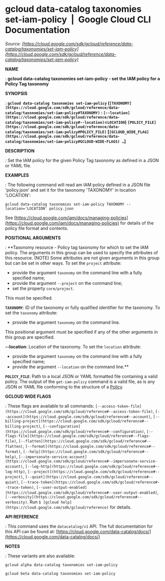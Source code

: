 # gcloud data-catalog taxonomies set-iam-policy  |  Google Cloud CLI Documentation

*Source: [https://cloud.google.com/sdk/gcloud/reference/data-catalog/taxonomies/set-iam-policy](https://cloud.google.com/sdk/gcloud/reference/data-catalog/taxonomies/set-iam-policy)*

**NAME**

: **gcloud data-catalog taxonomies set-iam-policy - set the IAM policy for a Policy Tag taxonomy**

**SYNOPSIS**

: **`gcloud data-catalog taxonomies set-iam-policy` (`[TAXONOMY](https://cloud.google.com/sdk/gcloud/reference/data-catalog/taxonomies/set-iam-policy#TAXONOMY)` : `[--location](https://cloud.google.com/sdk/gcloud/reference/data-catalog/taxonomies/set-iam-policy#--location)`=`LOCATION`) `[POLICY_FILE](https://cloud.google.com/sdk/gcloud/reference/data-catalog/taxonomies/set-iam-policy#POLICY_FILE)` [`[GCLOUD_WIDE_FLAG](https://cloud.google.com/sdk/gcloud/reference/data-catalog/taxonomies/set-iam-policy#GCLOUD-WIDE-FLAGS) …`]**

**DESCRIPTION**

: Set the IAM policy for the given Policy Tag taxonomy as defined in a JSON or
YAML file.

**EXAMPLES**

: The following command will read am IAM policy defined in a JSON file
'policy.json' and set it for the taxonomy 'TAXONOMY' in location 'LOCATION':

```
gcloud data-catalog taxonomies set-iam-policy TAXONOMY --location='LOCATION' policy.json
```

See [https://cloud.google.com/iam/docs/managing-policies](https://cloud.google.com/iam/docs/managing-policies)
for details of the policy file format and contents.

**POSITIONAL ARGUMENTS**

: **Taxonomy resource - Policy tag taxonomy for which to set the IAM policy. The
arguments in this group can be used to specify the attributes of this resource.
(NOTE) Some attributes are not given arguments in this group but can be set in
other ways.
To set the `project` attribute:

- provide the argument `taxonomy` on the command line with a fully
specified name;
- provide the argument `--project` on the command line;
- set the property `core/project`.

This must be specified.

**`TAXONOMY`**:
ID of the taxonomy or fully qualified identifier for the taxonomy.
To set the `taxonomy` attribute:

- provide the argument `taxonomy` on the command line.

This positional argument must be specified if any of the other arguments in this
group are specified.

**--location**:
Location of the taxonomy.
To set the `location` attribute:

- provide the argument `taxonomy` on the command line with a fully
specified name;
- provide the argument `--location` on the command line.**

**`POLICY_FILE`**:
Path to a local JSON or YAML formatted file containing a valid policy.
The output of the `get-iam-policy` command is a valid file, as is any
JSON or YAML file conforming to the structure of a [Policy](https://cloud.google.com/iam/reference/rest/v1/Policy).

**GCLOUD WIDE FLAGS**

: These flags are available to all commands: `[--access-token-file](https://cloud.google.com/sdk/gcloud/reference#--access-token-file)`,
`[--account](https://cloud.google.com/sdk/gcloud/reference#--account)`, `[--billing-project](https://cloud.google.com/sdk/gcloud/reference#--billing-project)`,
`[--configuration](https://cloud.google.com/sdk/gcloud/reference#--configuration)`,
`[--flags-file](https://cloud.google.com/sdk/gcloud/reference#--flags-file)`,
`[--flatten](https://cloud.google.com/sdk/gcloud/reference#--flatten)`, `[--format](https://cloud.google.com/sdk/gcloud/reference#--format)`, `[--help](https://cloud.google.com/sdk/gcloud/reference#--help)`, `[--impersonate-service-account](https://cloud.google.com/sdk/gcloud/reference#--impersonate-service-account)`,
`[--log-http](https://cloud.google.com/sdk/gcloud/reference#--log-http)`,
`[--project](https://cloud.google.com/sdk/gcloud/reference#--project)`, `[--quiet](https://cloud.google.com/sdk/gcloud/reference#--quiet)`, `[--trace-token](https://cloud.google.com/sdk/gcloud/reference#--trace-token)`, `[--user-output-enabled](https://cloud.google.com/sdk/gcloud/reference#--user-output-enabled)`,
`[--verbosity](https://cloud.google.com/sdk/gcloud/reference#--verbosity)`.
Run `$ [gcloud help](https://cloud.google.com/sdk/gcloud/reference)` for details.

**API REFERENCE**

: This command uses the `datacatalog/v1` API. The full documentation
for this API can be found at: [https://cloud.google.com/data-catalog/docs/](https://cloud.google.com/data-catalog/docs/)

**NOTES**

: These variants are also available:

```
gcloud alpha data-catalog taxonomies set-iam-policy
```

```
gcloud beta data-catalog taxonomies set-iam-policy
```